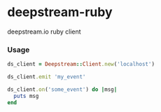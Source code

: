 # deepstream-ruby
deepstream.io ruby client


### Usage

```ruby
ds_client = Deepstream::Client.new('localhost')

ds_client.emit 'my_event'

ds_client.on('some_event') do |msg|
  puts msg
end
```

